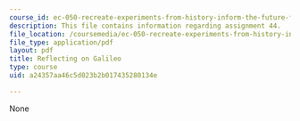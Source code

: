 ```yaml
---
course_id: ec-050-recreate-experiments-from-history-inform-the-future-from-the-past-galileo-january-iap-2010
description: This file contains information regarding assignment 44.
file_location: /coursemedia/ec-050-recreate-experiments-from-history-inform-the-future-from-the-past-galileo-january-iap-2010/a24357aa46c5d023b2b017435280134e_MITEC_050IAP10_assn44.pdf
file_type: application/pdf
layout: pdf
title: Reflecting on Galileo
type: course
uid: a24357aa46c5d023b2b017435280134e

---
```

None